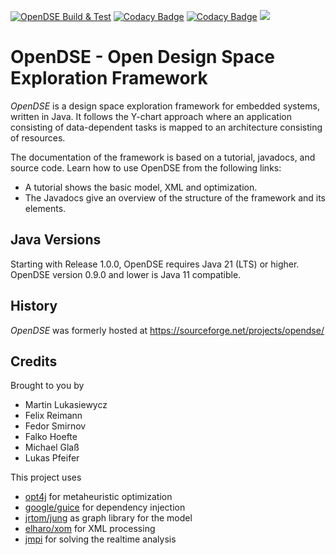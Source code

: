 [![OpenDSE Build & Test](https://github.com/SDARG/opendse/actions/workflows/gradle.yml/badge.svg)](https://github.com/SDARG/opendse/actions/workflows/gradle.yml)
[![Codacy Badge](https://app.codacy.com/project/badge/Grade/fd2e81e87d924e2baf0331dea12b7d17)](https://app.codacy.com/gh/SDARG/opendse/dashboard?utm_source=gh&utm_medium=referral&utm_content=&utm_campaign=Badge_grade)
[![Codacy Badge](https://app.codacy.com/project/badge/Coverage/fd2e81e87d924e2baf0331dea12b7d17)](https://app.codacy.com/gh/SDARG/opendse/dashboard?utm_source=gh&utm_medium=referral&utm_content=&utm_campaign=Badge_coverage)
[![](https://jitpack.io/v/sdarg/opendse.svg)](https://jitpack.io/#sdarg/opendse)

# OpenDSE - Open Design Space Exploration Framework
	
_OpenDSE_ is a design space exploration framework for embedded systems, written in Java. 
It follows the Y-chart approach where an application consisting of data-dependent tasks is mapped to an architecture consisting of resources.

The documentation of the framework is based on a tutorial, javadocs, and source code. Learn how to use OpenDSE from the following links:

*   A tutorial shows the basic model, XML and optimization.
*   The Javadocs give an overview of the structure of the framework and its elements.

## Java Versions
Starting with Release 1.0.0, OpenDSE requires Java 21 (LTS) or higher. OpenDSE version 0.9.0 and lower is Java 11 compatible.

## History

_OpenDSE_ was formerly hosted at https://sourceforge.net/projects/opendse/

## Credits

Brought to you by
*   Martin Lukasiewycz
*   Felix Reimann
*   Fedor Smirnov
*   Falko Hoefte
*   Michael Glaß
*   Lukas Pfeifer

This project uses
*   [opt4j](https://github.com/sdarg/opt4j) for metaheuristic optimization
*   [google/guice](https://github.com/google/guice) for dependency injection
*   [jrtom/jung](https://github.com/jrtom/jung) as graph library for the model
*   [elharo/xom](https://github.com/elharo/xom) for XML processing
*   [jmpi](https://sourceforge.net/projects/jmpi) for solving the realtime analysis

